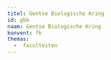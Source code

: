 ```yaml
---
titel: Gentse Biologische Kring
id: gbk
naam: Gentse Biologische Kring
konvent: fk
themas:
  -  faculteiten
---
```

